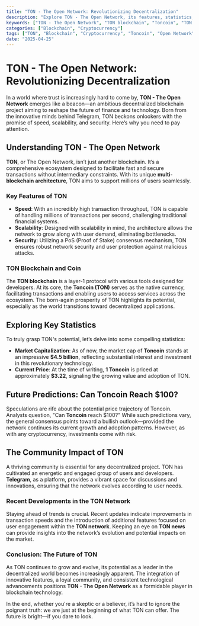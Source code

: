 ```yaml
---
title: "TON - The Open Network: Revolutionizing Decentralization"
description: "Explore TON - The Open Network, its features, statistics, and market impact. A deep dive into the future of TON."
keywords: ["TON - The Open Network", "TON blockchain", "Toncoin", "TON market data", "decentralized network"]
categories: ["Blockchain", "Cryptocurrency"]
tags: ["TON", "Blockchain", "Cryptocurrency", "Toncoin", "Open Network"]
date: "2025-04-25"
---
```


# TON - The Open Network: Revolutionizing Decentralization

In a world where trust is increasingly hard to come by, **TON - The Open Network** emerges like a beacon—an ambitious decentralized blockchain project aiming to reshape the future of finance and technology. Born from the innovative minds behind Telegram, TON beckons onlookers with the promise of speed, scalability, and security. Here’s why you need to pay attention.

## Understanding TON - The Open Network

**TON**, or The Open Network, isn’t just another blockchain. It’s a comprehensive ecosystem designed to facilitate fast and secure transactions without intermediary constraints. With its unique **multi-blockchain architecture**, TON aims to support millions of users seamlessly.

### Key Features of TON

- **Speed**: With an incredibly high transaction throughput, TON is capable of handling millions of transactions per second, challenging traditional financial systems.
- **Scalability**: Designed with scalability in mind, the architecture allows the network to grow along with user demand, eliminating bottlenecks.
- **Security**: Utilizing a PoS (Proof of Stake) consensus mechanism, TON ensures robust network security and user protection against malicious attacks.

### TON Blockchain and Coin

The **TON blockchain** is a layer-1 protocol with various tools designed for developers. At its core, the **Toncoin (TON)** serves as the native currency, facilitating transactions and enabling users to access services across the ecosystem. The born-again prosperity of TON highlights its potential, especially as the world transitions toward decentralized applications.

## Exploring Key Statistics

To truly grasp TON's potential, let’s delve into some compelling statistics:

- **Market Capitalization**: As of now, the market cap of **Toncoin** stands at an impressive **$4.5 billion**, reflecting substantial interest and investment in this revolutionary technology.
- **Current Price**: At the time of writing, **1 Toncoin** is priced at approximately **$3.22**, signaling the growing value and adoption of TON.

## Future Predictions: Can Toncoin Reach $100?

Speculations are rife about the potential price trajectory of Toncoin. Analysts question, "Can **Toncoin** reach $100?" While such predictions vary, the general consensus points toward a bullish outlook—provided the network continues its current growth and adoption patterns. However, as with any cryptocurrency, investments come with risk.

## The Community Impact of TON

A thriving community is essential for any decentralized project. TON has cultivated an energetic and engaged group of users and developers. **Telegram**, as a platform, provides a vibrant space for discussions and innovations, ensuring that the network evolves according to user needs.

### Recent Developments in the TON Network

Staying ahead of trends is crucial. Recent updates indicate improvements in transaction speeds and the introduction of additional features focused on user engagement within the **TON network**. Keeping an eye on **TON news** can provide insights into the network’s evolution and potential impacts on the market.

### Conclusion: The Future of TON

As TON continues to grow and evolve, its potential as a leader in the decentralized world becomes increasingly apparent. The integration of innovative features, a loyal community, and consistent technological advancements positions **TON - The Open Network** as a formidable player in blockchain technology.

In the end, whether you're a skeptic or a believer, it’s hard to ignore the poignant truth: we are just at the beginning of what TON can offer. The future is bright—if you dare to look.